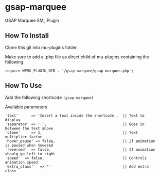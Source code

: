 # gsap-marquee
GSAP Marquee SM_ Plugin

## How To Install

Clone this git into mu-plugins folder.

Make sure to add a .php file as direct child of mu-plugins containing the following
```
require WPMU_PLUGIN_DIR . '/gsap-marquee/gsap-marquee.php';
```


## How To Use
Add the following shortcode
```[gsap-marquee]```

Available parameters
```
'text'      => 'Insert a text inside the shortcode',  || Text to display
'separator' => '·',                                   || Goes in between the text above
'clone'     => 3,                                     || Text multiplier factor
'hover_pause' => false,                               || If animation is paused when hovered
'reversed'  => false,                                 || If animation shoulg go left to right
'speed'  => false,                                    || Controls animation speed
'extra_class'   => ''                                 || Add extra class

```

